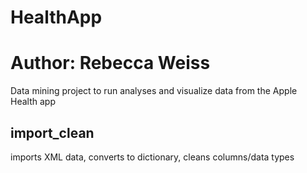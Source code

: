 # HealthApp
# Author: Rebecca Weiss


Data mining project to run analyses and visualize data from the Apple Health app

## import_clean
imports XML data, converts to dictionary, cleans columns/data types



